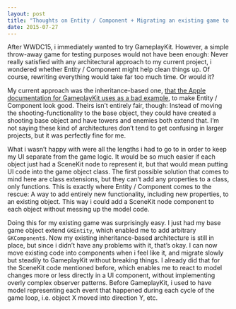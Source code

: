 ```yaml
---
layout: post
title: "Thoughts on Entity / Component + Migrating an existing game to GameplayKit"
date: 2015-07-27
---
```


After WWDC15, i immediately wanted to try GameplayKit. However, a simple throw-away game for testing purposes would not have been enough: Never really satisfied with any architectural approach to my current project, i wondered whether Entity / Component might help clean things up. Of course, rewriting everything would take far too much time. Or would it?

My current approach was the inheritance-based one, [that the Apple documentation for GameplayKit uses as a bad example](https://developer.apple.com/library/prerelease/ios/documentation/General/Conceptual/GameplayKit_Guide/EntityComponent.html), to make Entity / Component look good. Theirs isn’t entirely fair, though: Instead of moving the shooting-functionality to the base object, they could have created a shooting base object and have towers and enemies both extend that. I’m not saying these kind of architectures don’t tend to get confusing in larger projects, but it was perfectly fine for me.

What i wasn’t happy with were all the lengths i had to go to in order to keep my UI separate from the game logic. It would be so much easier if each object just had a SceneKit node to represent it, but that would mean putting UI code into the game object class. The first possible solution that comes to mind here are class extensions, but they can’t add any properties to a class, only functions. This is exactly where Entity / Component comes to the rescue: A way to add entirely new functionality, including new properties, to an existing object. This way i could add a SceneKit node component to each object without messing up the model code.

Doing this for my existing game was surprisingly easy. I just had my base game object extend `GKEntity`, which enabled me to add arbitrary `GKComponent`s. Now my existing inheritance-based architecture is still in place, but since i didn’t have any problems with it, that’s okay. I can now move existing code into components when i feel like it, and migrate slowly but steadily to GameplayKit without breaking things. I already did that for the SceneKit code mentioned before, which enables me to react to model changes more or less directly in a UI component, without implementing overly complex observer patterns. Before GameplayKit, i used to have model representing each event that happened during each cycle of the game loop, i.e. object X moved into direction Y, etc.
